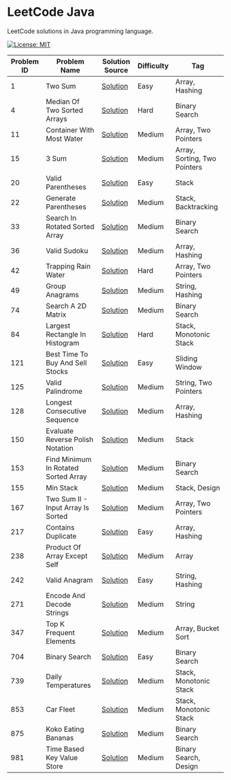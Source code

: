 # LeetCode Java

LeetCode solutions in Java programming language.

[![License: MIT](https://img.shields.io/badge/License-MIT-yellow.svg)](https://github.com/anirudhology/leetcode-java/blob/main/LICENSE)

| Problem ID | Problem Name                         | Solution Source                                                                                       | Difficulty | Tag                          |
|------------|--------------------------------------|-------------------------------------------------------------------------------------------------------|------------|------------------------------|
| 1          | Two Sum                              | [Solution](src/main/java/com/anirudhology/leetcode/array/TwoSum.java)                                 | Easy       | Array, Hashing               |
| 4          | Median Of Two Sorted Arrays          | [Solution](src/main/java/com/anirudhology/leetcode/binarysearch/MedianOfTwoSortedArrays.java)         | Hard       | Binary Search                |
| 11         | Container With Most Water            | [Solution](src/main/java/com/anirudhology/leetcode/array/ContainerWithMostWater.java)                 | Medium     | Array, Two Pointers          |
| 15         | 3 Sum                                | [Solution](src/main/java/com/anirudhology/leetcode/array/ThreeSum.java)                               | Medium     | Array, Sorting, Two Pointers |
| 20         | Valid Parentheses                    | [Solution](src/main/java/com/anirudhology/leetcode/stack/ValidParentheses.java)                       | Easy       | Stack                        |
| 22         | Generate Parentheses                 | [Solution](src/main/java/com/anirudhology/leetcode/stack/GenerateParentheses.java)                    | Medium     | Stack, Backtracking          |
| 33         | Search In Rotated Sorted Array       | [Solution](src/main/java/com/anirudhology/leetcode/binarysearch/SearchInRotatedSortedArray.java)      | Medium     | Binary Search                |
| 36         | Valid Sudoku                         | [Solution](src/main/java/com/anirudhology/leetcode/array/ValidSudoku.java)                            | Medium     | Array, Hashing               |
| 42         | Trapping Rain Water                  | [Solution](src/main/java/com/anirudhology/leetcode/array/TrappingRainWater.java)                      | Hard       | Array, Two Pointers          |
| 49         | Group Anagrams                       | [Solution](src/main/java/com/anirudhology/leetcode/string/GroupAnagrams.java)                         | Medium     | String, Hashing              |
| 74         | Search A 2D Matrix                   | [Solution](src/main/java/com/anirudhology/leetcode/binarysearch/SearchA2DMatrix.java)                 | Medium     | Binary Search                |
| 84         | Largest Rectangle In Histogram       | [Solution](src/main/java/com/anirudhology/leetcode/stack/LargestRectangleInHistogram.java)            | Hard       | Stack, Monotonic Stack       |
| 121        | Best Time To Buy And Sell Stocks     | [Solution](src/main/java/com/anirudhology/leetcode/slidingwindow/BestTimeToBuyAndSellStocks.java)     | Easy       | Sliding Window               |
| 125        | Valid Palindrome                     | [Solution](src/main/java/com/anirudhology/leetcode/string/ValidPalindrome.java)                       | Medium     | String, Two Pointers         |
| 128        | Longest Consecutive Sequence         | [Solution](src/main/java/com/anirudhology/leetcode/array/LongestConsecutiveSequence.java)             | Medium     | Array, Hashing               |
| 150        | Evaluate Reverse Polish Notation     | [Solution](src/main/java/com/anirudhology/leetcode/stack/EvaluateReversePolishNotation.java)          | Medium     | Stack                        |
| 153        | Find Minimum In Rotated Sorted Array | [Solution](src/main/java/com/anirudhology/leetcode/binarysearch/FindMinimumInRotatedSortedArray.java) | Medium     | Binary Search                |
| 155        | Min Stack                            | [Solution](src/main/java/com/anirudhology/leetcode/stack/MinStack.java)                               | Medium     | Stack, Design                |
| 167        | Two Sum II - Input Array Is Sorted   | [Solution](src/main/java/com/anirudhology/leetcode/array/TwoSumIIInputArrayIsSorted.java)             | Medium     | Array, Two Pointers          |
| 217        | Contains Duplicate                   | [Solution](src/main/java/com/anirudhology/leetcode/array/ContainsDuplicate.java)                      | Easy       | Array, Hashing               |
| 238        | Product Of Array Except Self         | [Solution](src/main/java/com/anirudhology/leetcode/array/ProductOfArrayExceptSelf.java)               | Medium     | Array                        |
| 242        | Valid Anagram                        | [Solution](src/main/java/com/anirudhology/leetcode/string/ValidAnagram.java)                          | Easy       | String, Hashing              |
| 271        | Encode And Decode Strings            | [Solution](src/main/java/com/anirudhology/leetcode/string/EncodeAndDecodeStrings.java)                | Medium     | String                       |
| 347        | Top K Frequent Elements              | [Solution](src/main/java/com/anirudhology/leetcode/array/TopKFrequentElements.java)                   | Medium     | Array, Bucket Sort           |
| 704        | Binary Search                        | [Solution](src/main/java/com/anirudhology/leetcode/binarysearch/BinarySearch.java)                    | Easy       | Binary Search                |
| 739        | Daily Temperatures                   | [Solution](src/main/java/com/anirudhology/leetcode/stack/DailyTemperatures.java)                      | Medium     | Stack, Monotonic Stack       |
| 853        | Car Fleet                            | [Solution](src/main/java/com/anirudhology/leetcode/stack/CarFleet.java)                               | Medium     | Stack, Monotonic Stack       |
| 875        | Koko Eating Bananas                  | [Solution](src/main/java/com/anirudhology/leetcode/binarysearch/KokoEatingBananas.java)               | Medium     | Binary Search                |
| 981        | Time Based Key Value Store           | [Solution](src/main/java/com/anirudhology/leetcode/binarysearch/TimeBasedKeyValueStore.java)          | Medium     | Binary Search, Design        |